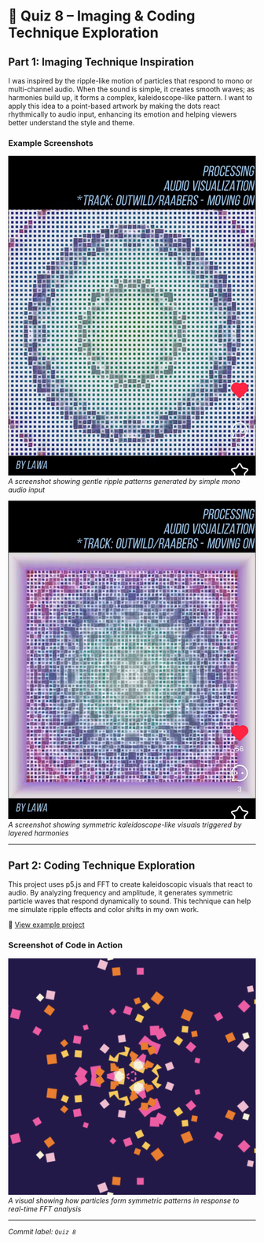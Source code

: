 # 🎨 Quiz 8 – Imaging & Coding Technique Exploration

## Part 1: Imaging Technique Inspiration

I was inspired by the ripple-like motion of particles that respond to mono or multi-channel audio. When the sound is simple, it creates smooth waves; as harmonies build up, it forms a complex, kaleidoscope-like pattern. I want to apply this idea to a point-based artwork by making the dots react rhythmically to audio input, enhancing its emotion and helping viewers better understand the style and theme.

### Example Screenshots
![Example 1](assets/part1_screenshotA.jpg)  
*A screenshot showing gentle ripple patterns generated by simple mono audio input*

![Example 2](assets/part1_screenshotB.jpg)  
*A screenshot showing symmetric kaleidoscope-like visuals triggered by layered harmonies*

---

## Part 2: Coding Technique Exploration

This project uses p5.js and FFT to create kaleidoscopic visuals that react to audio. By analyzing frequency and amplitude, it generates symmetric particle waves that respond dynamically to sound. This technique can help me simulate ripple effects and color shifts in my own work.

🔗 [View example project](https://editor.p5js.org/kjhollen/sketches/4ikb9I3M5)

### Screenshot of Code in Action
![FFT Example](assets/part2_screenshot.png)  
*A visual showing how particles form symmetric patterns in response to real-time FFT analysis*


---

*Commit label: `Quiz 8`*
